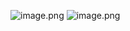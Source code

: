 ![image.png](https://gitee.com/hxc8/images9/raw/master/img/202411282017430.png)
![image.png](https://gitee.com/hxc8/images9/raw/master/img/202411282018065.png)
